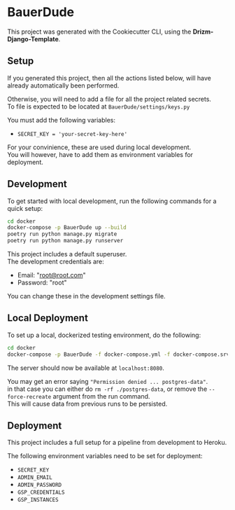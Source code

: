 # BauerDude

This project was generated with
the Cookiecutter CLI,
using the **Drizm-Django-Template**.

## Setup

If you generated this project,
then all the actions listed below,
will have already automatically
been performed.

Otherwise,
you will need to add a file for
all the project related secrets.  
To file is expected to be located at
``BauerDude/settings/keys.py``

You must add the following variables:  
- ``SECRET_KEY = 'your-secret-key-here'``

For your convinience, these are
used during local development.  
You will however, have to add them
as environment variables for deployment.

## Development

To get started with local development,
run the following commands for a
quick setup:  
````bash
cd docker
docker-compose -p BauerDude up --build
poetry run python manage.py migrate
poetry run python manage.py runserver
````

This project includes a default
superuser.  
The development credentials are:  
- Email: "root@root.com"
- Password: "root"

You can change these in the
development settings file.

## Local Deployment

To set up a local, dockerized
testing environment, do the following:  
````bash
cd docker
docker-compose -p BauerDude -f docker-compose.yml -f docker-compose.srv.yml up --build --force-recreate
````

The server should now be
available at ``localhost:8080``.

You may get an error saying
``"Permission denied ... postgres-data"``.  
in that case you can either do
``rm -rf ./postgres-data``,
or remove the ``--force-recreate``
argument from the run command.  
This will cause data from previous runs
to be persisted.

## Deployment

This project includes a full
setup for a pipeline
from development to Heroku.

The following environment
variables need to be set
for deployment:
- ``SECRET_KEY``
- ``ADMIN_EMAIL``
- ``ADMIN_PASSWORD``
- ``GSP_CREDENTIALS``
- ``GSP_INSTANCES``
